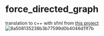 # force_directed_graph
translation to c++ with sfml from [this project](https://github.com/omar-addam/Force-Directed-Graph)
![8a508135238b3b77599d0b4046d11f7b](https://user-images.githubusercontent.com/43134602/207525635-1c01f68d-53dd-4655-8a23-1cd4df4da531.gif)

